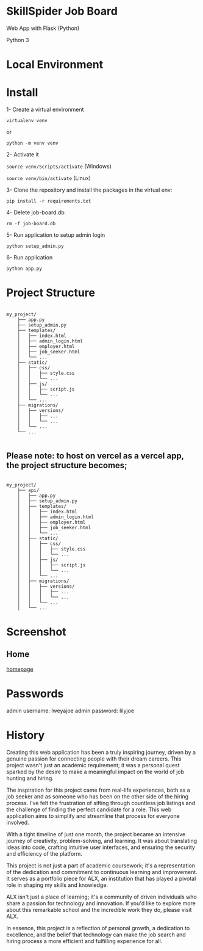 # SkillSpider Job Board
Web App with Flask (Python)

Python 3

# Local Environment

# Install

1- Create a virtual environment


```virtualenv venv```

or 

```python -m venv venv```

2- Activate it

```source venv/Scripts/activate``` (Windows)

```source venv/bin/activate``` (Linux)

3- Clone the repository and install the packages in the virtual env:

```pip install -r requirements.txt```

4- Delete job-board.db

```rm -f job-board.db```

5- Run application to setup admin login

```python setup_admin.py```

6- Run application

```python app.py```

# Project Structure

<code>
my_project/
    ├── app.py
    ├── setup_admin.py
    ├── templates/
    │   ├── index.html
    │   ├── admin_login.html
    │   ├── employer.html
    │   ├── job_seeker.html
    │   └── ...
    ├── static/
    │   ├── css/
    │   │   ├── style.css
    │   │   └── ...
    │   ├── js/
    │   │   ├── script.js
    │   │   └── ...
    │   └── ...
    ├── migrations/
    │   ├── versions/
    │   │   ├── ...
    │   │   └── ...
    │   └── ...
    └── ...

</code>


## Please note: to host on vercel as a vercel app, the project structure becomes;

<code>
my_project/
    ├── api/
    │   ├── app.py
    │   ├── setup_admin.py
    │   ├── templates/
    │   │   ├── index.html
    │   │   ├── admin_login.html
    │   │   ├── employer.html
    │   │   ├── job_seeker.html
    │   │   └── ...
    │   ├── static/
    │   │   ├── css/
    │   │   │   ├── style.css
    │   │   │   └── ...
    │   │   ├── js/
    │   │   │   ├── script.js
    │   │   │   └── ...
    │   │   └── ...
    │   ├── migrations/
    │   │   ├── versions/
    │   │   │   ├── ...
    │   │   │   └── ...
    │   │   └── ...
    │   └── ...
</code>

# Screenshot

## Home
[homepage]([https://github.com/lweyajoe/skillspider/blob/main/static/images/Project%20Screenshot.png])

# Passwords

admin username: lweyajoe
admin password: lilyjoe

# History

Creating this web application has been a truly inspiring journey, driven by a genuine passion for connecting people with their dream careers. This project wasn't just an academic requirement; it was a personal quest sparked by the desire to make a meaningful impact on the world of job hunting and hiring.

The inspiration for this project came from real-life experiences, both as a job seeker and as someone who has been on the other side of the hiring process. I've felt the frustration of sifting through countless job listings and the challenge of finding the perfect candidate for a role. This web application aims to simplify and streamline that process for everyone involved.

With a tight timeline of just one month, the project became an intensive journey of creativity, problem-solving, and learning. It was about translating ideas into code, crafting intuitive user interfaces, and ensuring the security and efficiency of the platform.

This project is not just a part of academic coursework; it's a representation of the dedication and commitment to continuous learning and improvement. It serves as a portfolio piece for ALX, an institution that has played a pivotal role in shaping my skills and knowledge.

ALX isn't just a place of learning; it's a community of driven individuals who share a passion for technology and innovation. If you'd like to explore more about this remarkable school and the incredible work they do, please visit ALX.

In essence, this project is a reflection of personal growth, a dedication to excellence, and the belief that technology can make the job search and hiring process a more efficient and fulfilling experience for all.

